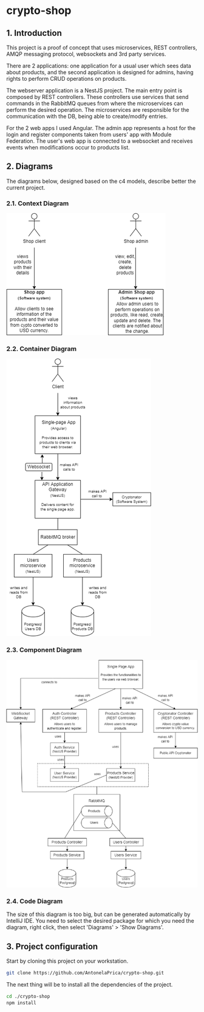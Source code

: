 # crypto-shop

## 1. Introduction  
This project is a proof of concept that uses microservices, REST controllers, AMQP messaging protocol, websockets and 3rd party services.

There are 2 applications: one application for a usual user which sees data about products, and the second application is designed for admins, having rights to perform CRUD operations on products.

The webserver application is a NestJS project. The main entry point is composed by REST controllers. These controllers use services that send commands in the RabbitMQ queues from where the microservices can perform the desired operation. The microservices are responsible for the communication with the DB, being able to create/modify entries.

For the 2 web apps I used Angular. The admin app represents a host for the login and register components taken from users' app with Module Federation. The user's web app is connected to a websocket and receives events when modifications occur to products list. 

## 2. Diagrams 
The diagrams below, designed based on the c4 models, describe better the current project.

### 2.1. Context Diagram
![](https://github.com/AntonelaPrica/crypto-shop/blob/main/diagrams/context%20diagram.drawio.png)

### 2.2. Container Diagram
![](https://github.com/AntonelaPrica/crypto-shop/blob/main/diagrams/container%20diagram.drawio.png)

### 2.3. Component Diagram
![](https://github.com/AntonelaPrica/crypto-shop/blob/main/diagrams/component%20diagram.drawio.png) 

### 2.4. Code Diagram
The size of this diagram is too big, but can be generated automatically by IntelliJ IDE.
You need to select the desired package for which you need the diagram, right click, then select 'Diagrams' > 'Show Diagrams'.

## 3. Project configuration

Start by cloning this project on your workstation.

``` sh
git clone https://github.com/AntonelaPrica/crypto-shop.git
```

The next thing will be to install all the dependencies of the project.

```sh
cd ./crypto-shop
npm install
```

